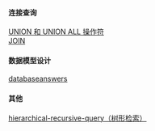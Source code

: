#### 连接查询
[UNION 和 UNION ALL 操作符](http://www.w3school.com.cn/sql/sql_union.asp)  
[JOIN](http://www.w3school.com.cn/sql/sql_join.asp)  

#### 数据模型设计
[databaseanswers](http://www.databaseanswers.org/data_models/index.htm)  

#### 其他
[hierarchical-recursive-query（树形检索）](https://stackoverflow.com/questions/20215744/how-to-create-a-mysql-hierarchical-recursive-query)  

